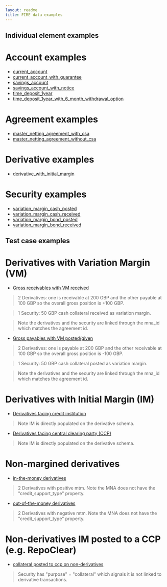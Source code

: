 ```yaml
---
layout: readme
title: FIRE data examples
---
```


## Individual element examples
# Account examples
* [current_account](current_account.json)
* [current_account_with_guarantee](current_account_with_guarantee.json)
* [savings_account](savings_account.json)
* [savings_account_with_notice](savings_account_with_notice.json)
* [time_deposit_1year](time_deposit_1year.json)
* [time_deposit_1year_with_6_month_withdrawal_option](time_deposit_1year_with_6_month_withdrawal_option.json)

# Agreement examples
* [master_netting_agreement_with_csa](master_netting_agreement_with_csa.json)
* [master_netting_agreement_without_csa](master_netting_agreement_without_csa.json)

# Derivative examples
* [derivative_with_initial_margin](derivative_with_initial_margin.json)

# Security examples
* [variation_margin_cash_posted](variation_margin_cash_posted.json)
* [variation_margin_cash_received](variation_margin_cash_received.json)
* [variation_margin_bond_posted](variation_margin_bond_posted.json)
* [variation_margin_bond_received](variation_margin_bond_received.json)

## Test case examples
# Derivatives with Variation Margin (VM)
* [Gross receivables with VM received](derivative_receivables_with_vm_received.json)

> 2 Derivatives: one is receivable at 200 GBP and the other payable at 100 GBP so the overall gross position is +100 GBP.

> 1 Security: 50 GBP cash collateral received as variation margin.

> Note the derivatives and the security are linked through the mna_id which matches the agreement id.

* [Gross payables with VM posted/given](derivative_payables_with_vm_posted.json)

> 2 Derivatives: one is payable at 200 GBP and the other receivable at 100 GBP so the overall gross position is -100 GBP.

> 1 Security: 50 GBP cash collateral posted as variation margin.

> Note the derivatives and the security are linked through the mna_id which matches the agreement id.

# Derivatives with Initial Margin (IM)
* [Derivatives facing credit institution](derivative_with_im_facing_ci.json)

> Note IM is directly populated on the derivative schema.

* [Derivatives facing central clearing party (CCP)](derivative_with_im_facing_ccp.json)

> Note IM is directly populated on the derivative schema.

# Non-margined derivatives
* [in-the-money derivatives](derivative_unmargined_itm.json)

> 2 Derivatives with positive mtm.
> Note the MNA does not have the "credit_support_type" property.

* [out-of-the-money derivatives](derivative_unmargined_otm.json)

> 2 Derivatives with negative mtm.
> Note the MNA does not have the "credit_support_type" property.

# Non-derivatives IM posted to a CCP (e.g. RepoClear)
* [collateral posted to ccp on non-derivatives](security_collateral_posted_ccp_non_deriv.json)

> Security has "purpose" = "collateral" which signals it is not linked to derivative transactions.
